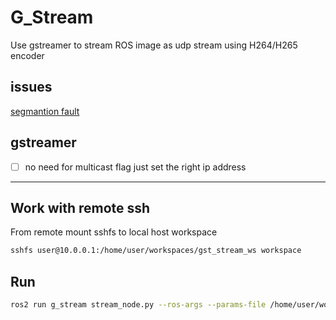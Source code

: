 # G_Stream
Use gstreamer to stream ROS image as udp stream using H264/H265 encoder



## issues
[segmantion fault](http://github.com/ros2/rclpy/issues/1149)


## gstreamer
- [ ] no need for multicast flag just set the right ip address


---

## Work with remote ssh
From remote mount sshfs to local host workspace

```bash
sshfs user@10.0.0.1:/home/user/workspaces/gst_stream_ws workspace
```

## Run 

```bash title="nvidia"
ros2 run g_stream stream_node.py --ros-args --params-file /home/user/workspace/src/g_stream/config/nvidia.yaml
```
